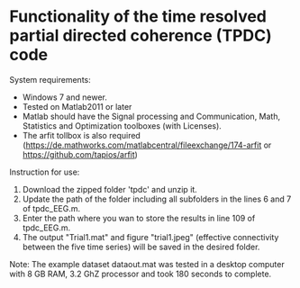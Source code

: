 # Functionality of the time resolved partial directed coherence (TPDC) code

System requirements: 

- Windows 7 and newer.
- Tested on Matlab2011 or later 
- Matlab should have the Signal processing and Communication, Math, Statistics and Optimization toolboxes (with Licenses).
- The arfit tollbox is also required (https://de.mathworks.com/matlabcentral/fileexchange/174-arfit or https://github.com/tapios/arfit)

Instruction for use:
	
1.	Download the zipped folder 'tpdc' and unzip it.
2.	Update the path of the folder including all subfolders in the lines 6 and 7 of tpdc_EEG.m.
3.	Enter the path where you wan to store the results in line 109 of tpdc_EEG.m.  
4.	The output "Trial1.mat" and figure "trial1.jpeg" (effective connectivity between the five time series) will be saved in the desired folder. 

Note: The example dataset dataout.mat was tested in a desktop computer with 8 GB RAM, 3.2 GhZ processor and took 180 seconds to complete. 



